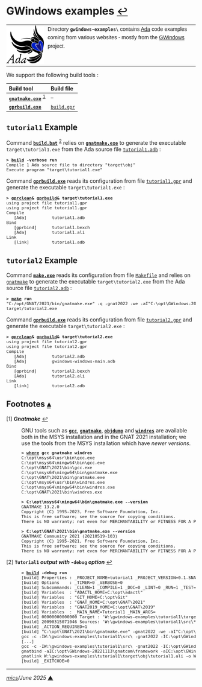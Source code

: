 # <span id="top">GWindows examples</span> <span style="font-size:90%;">[↩](../README.md)</span>

<table style="font-family:Helvetica,Arial;line-height:1.6;">
  <tr>
  <td style="border:0;padding:0 10px 0 0;min-width:100px;"><a href="https://www.adacore.com/" rel="external"><img style="border:0;" src="../docs/images/adamascot.png" width="100" alt="Ada project"/></a></td>
  <td style="border:0;padding:0;vertical-align:text-top;">
    Directory <strong><code>gwindows-examples\</code></strong> contains <a href="https://www.adacore.com/" rel="external">Ada</a> code examples coming from various websites - mostly from the <a href="https://github.com/zertovitch/gwindows" rel="external">GWindows</a> project.
  </td>
  </tr>
</table>

We support the following build tools :

| Build&nbsp;tool | Build&nbsp;file |
|:----------------|:----------------|
| [**`gnatmake.exe`**][gnatmake_cmd] <sup id="anchor_01">[1](#footnote_01)</sup> | &ndash; |
| [**`gprbuild.exe`**][gprbuild_cmd] | [`build.gpr`](./HelloWorld/build.gpr) |


## <span id="tutorial1">`tutorial1` Example</span>

Command [**`build.bat`**](./tutorial1/build.bat) <sup id="anchor_02">[2](#footnote_02)</sup> relies on [**`gnatmake.exe`**][gnatmake_cmd] to generate the executable `target\tutorial1.exe` from the Ada source file [`tutorial1.adb`](./tutorial1/src/tutorial1.adb) :

<pre style="font-size:80%;">
<b>&gt; <a href="./tutorial1/build.bat">build</a> -verbose run</b>
Compile 1 Ada source file to directory "target\obj"
Execute program "target\tutorial1.exe"
</pre>

Command [**`gprbuild.exe`**][gprbuild_cmd] reads its configuration from file [`tutorial1.gpr`](./tutorial1/tutorial1.gpr) and generate the executable `target\tutorial1.exe` :

<pre style="font-size:80%;">
<b>&gt; <a href="https://docs.adacore.com/gprbuild-docs/html/gprbuild_ug/companion_tools.html#cleaning-up-with-gprclean" rel="external">gprclean</a>& <a href="https://docs.adacore.com/gprbuild-docs/html/gprbuild_ug/building_with_gprbuild.html" rel="external">gprbuild</a>& target\tutorial1.exe</b>
using project file tutorial1.gpr
using project file tutorial1.gpr
Compile
   [Ada]          tutorial1.adb
Bind
   [gprbind]      tutorial1.bexch
   [Ada]          tutorial1.ali
Link
   [link]         tutorial1.adb
</pre>

## <span id="tutorial2">`tutorial2` Example</span>

Command [**`make.exe`**][gnumake_cmd] reads its configuration from file [`Makefile`](./tutorial2/Makefile) and relies on [`gnatmake`][gnatmake_cmd] to generate the executable `target\tutorial2.exe` from the Ada source file [`tutorial2.adb`](./tutorial2/src/tutorial2.adb) :

<pre style="font-size:80%;">
<b>&gt; <a href="https://www.gnu.org/software/make/manual/html_node/Options-Summary.html" rel="external">make</a> run</b>
"C:/opt/GNAT/2021/bin/gnatmake.exe" -q -gnat2022 -we -aI"C:\opt\GWindows-20221113\gnatcom\framework" -aI"C:\opt\GWindows-20221113\gwindows\framework" -D "target/obj" -o "target/tutorial2.exe" src/tutorial2.adb
target/tutorial2.exe
</pre>

Command [**`gprbuild.exe`**][gprbuild_cmd] reads its configuration from file [`tutorial2.gpr`](./tutorial2/tutorial2.gpr) and generate the executable `target\tutorial2.exe` :

<pre style="font-size:80%;">
<b>&gt; <a href="https://docs.adacore.com/gprbuild-docs/html/gprbuild_ug/companion_tools.html#cleaning-up-with-gprclean" rel="external">gprclean</a>& <a href="https://docs.adacore.com/gprbuild-docs/html/gprbuild_ug/building_with_gprbuild.html" rel="external">gprbuild</a>& target\tutorial2.exe</b>
using project file tutorial2.gpr
using project file tutorial2.gpr
Compile
   [Ada]          tutorial2.adb
   [Ada]          gwindows-windows-main.adb
Bind
   [gprbind]      tutorial2.bexch
   [Ada]          tutorial2.ali
Link
   [link]         tutorial2.adb
</pre>

<!--================================================================-->

## <span id="footnotes">Footnotes</span> [**&#x25B4;**](#top)


<span id="footnote_01">[1]</span> ***Gnatmake*** [↩](#anchor_01)

<dl><dd>
GNU tools such as <a href="https://gcc.gnu.org/onlinedocs/gcc/Invoking-GCC.html" reé?"extermal"><code><b>gcc</b></code></a>, <a href="https://docs.adacore.com/gnat_ugn-docs/html/gnat_ugn/gnat_ugn/building_executable_programs_with_gnat.html#the-gnat-make-program-gnatmake" rel="external"><code><b>gnatmake</b></code></a>, <a href="https://sourceware.org/binutils/docs/binutils/objdump.html" rel="external"><code><b>objdump</b></code></a> and <a href="https://sourceware.org/binutils/docs/binutils/windres.html" rel="external"><code><b>windres</b></code></a> are available both in the MSYS installation and in the GNAT 2021 installation; we use the tools from the MSYS installation which have <i>newer versions</i>.
<pre style="font-size:80%;">
<b>&gt; <a href="https://learn.microsoft.com/en-us/windows-server/administration/windows-commands/where">where</a> gcc gnatmake windres</b>
C:\opt\msys64\usr\bin\gcc.exe
C:\opt\msys64\mingw64\bin\gcc.exe
C:\opt\GNAT\2021\bin\gcc.exe
C:\opt\msys64\mingw64\bin\gnatmake.exe
C:\opt\GNAT\2021\bin\gnatmake.exe
C:\opt\msys64\usr\bin\windres.exe
C:\opt\msys64\mingw64\bin\windres.exe
C:\opt\GNAT\2021\bin\windres.exe
&nbsp;
<b>&gt; C:\opt\msys64\mingw64\bin\gnatmake.exe --version</b>
GNATMAKE 13.2.0
Copyright (C) 1995-2023, Free Software Foundation, Inc.
This is free software; see the source for copying conditions.
There is NO warranty; not even for MERCHANTABILITY or FITNESS FOR A PARTICULAR PURPOSE.
&nbsp;
<b>&gt; C:\opt\GNAT\2021\bin\gnatmake.exe --version</b>
GNATMAKE Community 2021 (20210519-103)
Copyright (C) 1995-2021, Free Software Foundation, Inc.
This is free software; see the source for copying conditions.
There is NO warranty; not even for MERCHANTABILITY or FITNESS FOR A PARTICULAR PURPOSE.
</pre>
</dd></dl>

<span id="footnote_02">[2]</span> **`Tutorial1` *output with* `-debug` *option*** [↩](#anchor_02)

<dl><dd>

<pre style="font-size:80%;">
<b>&gt; <a href="tutorial1/build.bat">build</a> -debug run</b>
[build] Properties : _PROJECT_NAME=tutorial1 _PROJECT_VERSION=0.1-SNAPSHOT
[build] Options    : _TIMER=0 _VERBOSE=0
[build] Subcommands: _CLEAN=1 _COMPILE=1 _DOC=0 _LINT=0 _RUN=1 _TEST=0
[build] Variables  : "ADACTL_HOME=C:\opt\adactl"
[build] Variables  : "GIT_HOME=C:\opt\Git"
[build] Variables  : "GNAT_HOME=C:\opt\GNAT\2021"
[build] Variables  : "GNAT2019_HOME=C:\opt\GNAT\2019"
[build] Variables  : _MAIN_NAME=Tutorial1 _MAIN_ARGS=
[build] 00000000000000 Target : 'W:\gwindows-examples\tutorial1\target\tutorial1.exe'
[build] 20090315071046 Sources: 'W:\gwindows-examples\tutorial1\src\*.ada','W:\gwindows-examples\tutorial1\src\*.adb','W:\gwindows-examples\tutorial1\src\*.ads'
[build] _ACTION_REQUIRED=1
[build] "C:\opt\GNAT\2021\bin\gnatmake.exe" -gnat2022 -we -aI"C:\opt\GWindows-20221113\gnatcom\framework" -aI"C:\opt\GWindows-20221113\gwindows\framework" -D "W:\gwindows-examples\tutorial1\target\obj" -o "W:\gwindows-examples\tutorial1\target\tutorial1.exe"  "W:\gwindows-examples\tutorial1\src\tutorial1.adb"
gcc -c -IW:\gwindows-examples\tutorial1\src\ -gnat2022 -IC:\opt\GWindows-20221113\gnatcom\framework -IC:\opt\GWindows-20221113\gwindows\framework -I- -o W:\gwindows-examples\tutorial1\target\obj\tutorial1.o W:\gwindows-examples\tutorial1\src\tutorial1.adb
[...]
gcc -c -IW:\gwindows-examples\tutorial1\src\ -gnat2022 -IC:\opt\GWindows-20221113\gnatcom\framework -IC:\opt\GWindows-20221113\gwindows\framework -I- -o W:\gwindows-examples\tutorial1\target\obj\gwindows-drawing-capabilities.o C:\opt\GWindows-20221113\gwindows\framework\gwindows-drawing-capabilities.adb
gnatbind -aIC:\opt\GWindows-20221113\gnatcom\framework -aIC:\opt\GWindows-20221113\gwindows\framework -aOW:\gwindows-examples\tutorial1\target\obj -x W:\gwindows-examples\tutorial1\target\obj\tutorial1.ali
gnatlink W:\gwindows-examples\tutorial1\target\obj\tutorial1.ali -o W:\gwindows-examples\tutorial1\target\tutorial1.exe
[build] _EXITCODE=0
</pre>
</dd></dl>

***

*[mics](https://lampwww.epfl.ch/~michelou/)/June 2025* [**&#9650;**](#top)
<span id="bottom">&nbsp;</span>

<!-- link refs -->

[alr_cli]: https://alire.ada.dev/docs/#first-steps
[github_alire]: https://github.com/alire-project/alire
[gnatmake_cmd]: https://docs.adacore.com/gnat_ugn-docs/html/gnat_ugn/gnat_ugn/building_executable_programs_with_gnat.html#the-gnat-make-program-gnatmake
[gnumake_cmd]: https://www.gnu.org/software/make/manual/html_node/Running.html
[gprbuild_cmd]: https://docs.adacore.com/gprbuild-docs/html/gprbuild_ug/building_with_gprbuild.html
